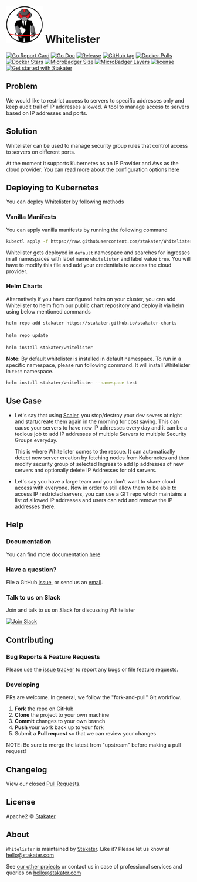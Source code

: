 # ![](assets/web/whitelister-round-100px.png) Whitelister

[![Go Report Card](https://goreportcard.com/badge/github.com/stakater/whitelister?style=flat-square)](https://goreportcard.com/report/github.com/stakater/whitelister)
[![Go Doc](https://img.shields.io/badge/godoc-reference-blue.svg?style=flat-square)](http://godoc.org/github.com/stakater/whitelister)
[![Release](https://img.shields.io/github/release/stakater/whitelister.svg?style=flat-square)](https://github.com/stakater/whitelister/releases/latest)
[![GitHub tag](https://img.shields.io/github/tag/stakater/whitelister.svg?style=flat-square)](https://github.com/stakater/whitelister/releases/latest)
[![Docker Pulls](https://img.shields.io/docker/pulls/stakater/whitelister.svg?style=flat-square)](https://hub.docker.com/r/stakater/whitelister/)
[![Docker Stars](https://img.shields.io/docker/stars/stakater/whitelister.svg?style=flat-square)](https://hub.docker.com/r/stakater/whitelister/)
[![MicroBadger Size](https://img.shields.io/microbadger/image-size/stakater/whitelister.svg?style=flat-square)](https://microbadger.com/images/stakater/whitelister)
[![MicroBadger Layers](https://img.shields.io/microbadger/layers/stakater/whitelister.svg?style=flat-square)](https://microbadger.com/images/stakater/whitelister)
[![license](https://img.shields.io/github/license/stakater/whitelister.svg?style=flat-square)](LICENSE)
[![Get started with Stakater](https://stakater.github.io/README/stakater-github-banner.png)](http://stakater.com/?utm_source=whitelister&utm_medium=github)

## Problem

We would like to restrict access to servers to specific addresses only and keep audit trail of IP addresses allowed. 
A tool to manage access to servers based on IP addresses and ports.

## Solution

Whitelister can be used to manage security group rules that control access to servers on different ports.

At the moment it supports Kubernetes as an IP Provider and Aws as the cloud provider.
You can read more about the configuration options [here](docs/config.md)

## Deploying to Kubernetes

You can deploy Whitelister by following methods

### Vanilla Manifests

You can apply vanilla manifests by running the following command

```bash
kubectl apply -f https://raw.githubusercontent.com/stakater/Whitelister/master/deployments/kubernetes/whitelister.yaml
```

Whitelister gets deployed in `default` namespace and searches for ingresses in all namespaces with label name `whitelister` and label value `true`. You will have to modify this file and add your credentials to access the cloud provider.

### Helm Charts

Alternatively if you have configured helm on your cluster, you can add Whitelister to helm from our public chart repository and deploy it via helm using below mentioned commands

```bash
helm repo add stakater https://stakater.github.io/stakater-charts

helm repo update

helm install stakater/whitelister
```

**Note:**  By default whitelister is installed in default namespace. To run in a specific namespace, please run following command. It will install Whitelister in `test` namespace.

```bash
helm install stakater/whitelister --namespace test
```

## Use Case

- Let's say that using [Scaler](https://github.com/stakater/scaler), you stop/destroy your dev severs at night and start/create them again in the morning for cost saving. This can cause your servers to have new IP addresses every day and it can be a tedious job to add IP addresses of multiple Servers to multiple Security Groups everyday.

  This is where Whitelister comes to the rescue. It can automatically detect new server creation by fetching nodes from Kubernetes and then modify security group of selected Ingress to add Ip addresses of new servers and optionally delete IP Addresses for old servers.
- Let's say you have a large team and you don't want to share cloud access with everyone. Now in order to still allow them to be able to access IP restricted servers, you can use a GIT repo which maintains a list of allowed IP addresses and users can add and remove the IP addresses there.

## Help

### Documentation

You can find more documentation [here](docs/)

### Have a question?

File a GitHub [issue](https://github.com/stakater/Whitelister/issues), or send us an [email](mailto:stakater@gmail.com).

### Talk to us on Slack

Join and talk to us on Slack for discussing Whitelister

[![Join Slack](https://stakater.github.io/README/stakater-join-slack-btn.png)](https://stakater-slack.herokuapp.com/)

## Contributing

### Bug Reports & Feature Requests

Please use the [issue tracker](https://github.com/stakater/Whitelister/issues) to report any bugs or file feature requests.

### Developing

PRs are welcome. In general, we follow the "fork-and-pull" Git workflow.

 1. **Fork** the repo on GitHub
 2. **Clone** the project to your own machine
 3. **Commit** changes to your own branch
 4. **Push** your work back up to your fork
 5. Submit a **Pull request** so that we can review your changes

NOTE: Be sure to merge the latest from "upstream" before making a pull request!

## Changelog

View our closed [Pull Requests](https://github.com/stakater/Whitelister/pulls?q=is%3Apr+is%3Aclosed).

## License

Apache2 © [Stakater](http://stakater.com)

## About

`Whitelister` is maintained by [Stakater][website]. Like it? Please let us know at <hello@stakater.com>

See [our other projects][community]
or contact us in case of professional services and queries on <hello@stakater.com>

  [website]: http://stakater.com/
  [community]: https://github.com/stakater/

